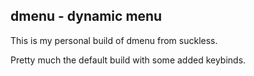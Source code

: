 ## dmenu - dynamic menu

This is my personal build of dmenu from suckless.

Pretty much the default build with some added keybinds.
